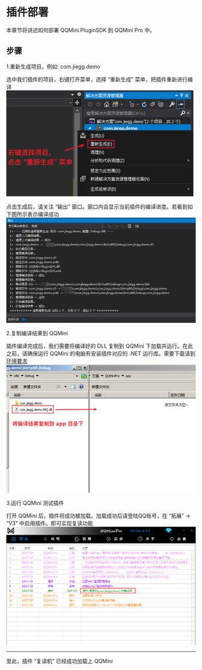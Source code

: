 # 插件部署
本章节将讲述如何部署 QQMini.PluginSDK 到 QQMini Pro 中。

## 步骤
1.重新生成项目。例如: com.jiegg.demo

选中我们插件的项目，右键打开菜单，选择 “重新生成” 菜单，把插件重新进行编译
![](/deploy/rebuild.png)

点击生成后，请关注 “输出” 窗口。窗口内会显示当前插件的编译进度。若看到如下图所示表示编译成功
![](/deploy/buildresult.png)

2.复制编译结果到 QQMini

插件编译完成后，我们需要将编译好的 DLL 复制到 QQMini 下加载并运行。在此之前，请确保运行 QQMini 的电脑有安装插件对应的 .NET 运行库。需要下载请到 [环境要求](/Require/)
![](/deploy/copyfile.png)

3.运行 QQMini 测试插件

打开 QQMini 后，插件将成功被加载。加载成功后请登陆QQ账号，在 “拓展” -> “V3” 中启用插件。即可实现复读功能
![](/deploy/loadSuccess.png)

---

至此，插件 “复读机” 已经成功加载上 QQMini